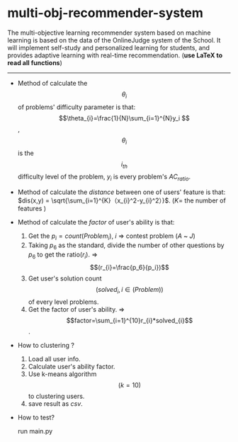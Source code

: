 # multi-obj-recommender-system
The multi-objective learning recommender system based on machine learning is based on the data of the OnlineJudge system of the School. It will implement self-study and personalized learning for students, and provides adaptive learning with real-time recommendation. (**use LaTeX to read all functions**)

---

+ Method of calculate the $$\theta_i$$ of problems' difficulty parameter is that: $$\theta_{i}=\frac{1}{N}\sum_{i=1}^{N}y_i $$, $$\theta_{i}$$ is the $$i_{th}$$ difficulty level of the problem, $y_i$ is every problem's $AC_{ratio}$.
+ Method of calculate the $distance$ between one of users' feature is that: $dis(x,y) = \sqrt{\sum_{i=1}^{K}（x_{i}^2-y_{i}^2）}$. ($K$= the number of features )
+ Method of calculate the $factor$ of user's ability is that:
  1. Get the $p_i=count(Problem_{i})$, $i$ => contest problem ($A$ ~ $J$)
  2. Taking $p_6$ as the standard, divide the number of other questions by $p_6$ to get the ratio$(r_i)$. => $$(r_{i}=\frac{p_6}{p_i})$$
  3.  Get user's solution count$$(solved_{i},i\in(Problem))$$ of every level problems.
  4. Get the factor of user's ability. => $$factor=\sum_{i=1}^{10}r_{i}*solved_{i}$$.
+ How to clustering ?
  1. Load all user info.
  2. Calculate user's ability factor.
  3. Use k-means algorithm $$(k=10)$$ to clustering users.
  4. save result as $csv$.

+ How to test?

  run main.py